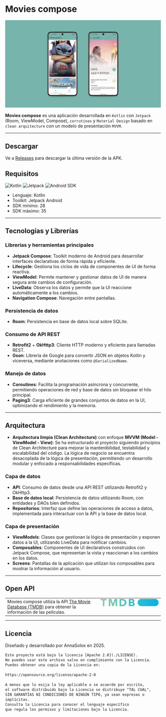 # Movies compose

![Screenshot de la app](./app/assets/screenshots/portada_movies_compose.jpg)

**Movies compose** es una aplicación desarrollada en `Kotlin` con `Jetpack` (Room, ViewModel, Compose), `corrutinas` y `Material Design` basado en `clean arquitecture` con un modelo de presentación `MVVM`.

---

## Descargar
Ve a [Releases](./app/release) para descargar la última versión de la APK.

## Requisitos
![Kotlin](https://img.shields.io/badge/kotlin-blue) ![Jetpack](https://img.shields.io/badge/Jetpack-gray) ![Android SDK](https://img.shields.io/badge/API-28+-green)
- Lenguaje: Kotlin
- Toolkit: Jetpack Android
- SDK mínimo: 28
- SDK máximo: 35

---

## Tecnologías y Librerías

### Librerías y herramientas principales
- **Jetpack Compose**: Toolkit moderno de Android para desarrollar interfaces declarativas de forma rápida y eficiente.
- **Lifecycle**: Gestiona los ciclos de vida de componentes de UI de forma reactiva.
- **ViewModel**: Permite mantener y gestionar datos de UI de manera segura ante cambios de configuración.
- **LiveData**: Observa los datos y permite que la UI reaccione automáticamente a los cambios.
- **Navigation Compose**: Navegación entre pantallas.

### Persistencia de datos
- **Room**: Persistencia en base de datos local sobre SQLite.

### Consumo de API REST
- **Retrofit2** + **OkHttp3**: Cliente HTTP moderno y eficiente para llamadas REST.
- **Gson**: Librería de Google para convertir JSON en objetos Kotlin y viceversa, mediante anotaciones como `@SerializedName`.

### Manejo de datos
- **Coroutines**: Facilita la programación asíncrona y concurrente, permitiendo operaciones de red y base de datos sin bloquear el hilo principal.
- **Paging3**: Carga eficiente de grandes conjuntos de datos en la UI, optimizando el rendimiento y la memoria.

---

## Arquitectura
- **Arquitectura limpia (Clean Architecture)** con enfoque **MVVM (Model - ViewModel - View)**:
  Se ha estructurado el proyecto siguiendo principios de Clean Architecture para mejorar la mantenibilidad, testabilidad y escalabilidad del código. La lógica de negocio se encuentra desacoplada de la lógica de presentación, permitiendo un desarrollo modular y enfocado a responsabilidades específicas.

### Capa de datos
- **API**: Consumo de datos desde una API REST utilizando Retrofit2 y OkHttp3.
- **Base de datos local**: Persistencia de datos utilizando Room, con entidades y DAOs bien definidos.
- **Repositorios**: Interfaz que define las operaciones de acceso a datos, implementada para interactuar con la API y la base de datos local.

### Capa de presentación
- **ViewModels**: Clases que gestionan la lógica de presentación y exponen datos a la UI, utilizando LiveData para notificar cambios.
- **Composables**: Componentes de UI declarativos construidos con Jetpack Compose, que representan la vista y reaccionan a los cambios en los datos.
- **Screens**: Pantallas de la aplicación que utilizan los composables para mostrar la información al usuario.

---

## Open API
<table style="border-collapse: collapse; border: 0; outline: 0; width: 100%;">
<tr>
<td style="border: 0; outline: 0; width: 60%; vertical-align: top;">
Movies compose utiliza la API <a href="https://www.themoviedb.org/documentation/api">The Movie Database (TMDB)</a> para obtener la información de las películas.
</td>
<td style="border: 0; outline: 0; width: 40%; vertical-align: top;">
<img src="./app/assets/screenshots/icono_themoviedb.svg" alt="Logotipo The movie db" width="300"/>
</td>
</tr>
</table>

---

## Licencia
Diseñado y desarrollado por AnnaSolox en 2025.

```
Este proyecto está bajo la licencia [Apache 2.0](./LICENSE).
No puedes usar este archivo salvo en cumplimiento con la Licencia.
Puedes obtener una copia de la Licencia en:

https://opensource.org/license/apache-2-0

A menos que lo exija la ley aplicable o se acuerde por escrito,
el software distribuido bajo la Licencia se distribuye "TAL CUAL",
SIN GARANTÍAS NI CONDICIONES DE NINGÚN TIPO, ya sean expresas o implícitas.
Consulta la Licencia para conocer el lenguaje específico
que regula los permisos y limitaciones bajo la Licencia.
```

